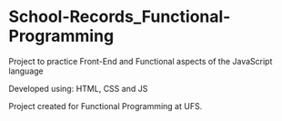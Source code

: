# School-Records_Functional-Programming
Project to practice Front-End and Functional aspects of the JavaScript language

Developed using: HTML, CSS and JS

Project created for Functional Programming at UFS.
